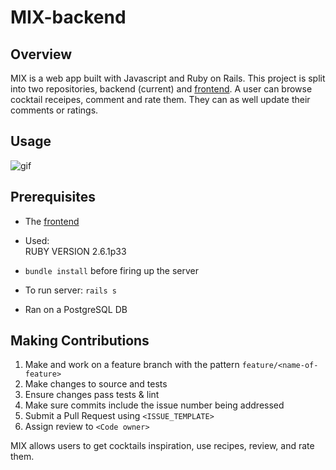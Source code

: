 # MIX-backend

## Overview

MIX is a web app built with Javascript and Ruby on Rails. This project is split into two repositories, backend (current) and [frontend](https://github.com/nouraloudani/MIX-frontend).   A user can browse cocktail receipes, comment and rate them. They can as well update their comments or ratings. 

## Usage

<img src="./img/mix.gif" alt="gif" />


## Prerequisites

- The [frontend](https://github.com/nouraloudani/MIX-frontend) 

- Used:   
    RUBY VERSION 2.6.1p33

- `bundle install` before firing up the server

- To run server: `rails s`

- Ran on a PostgreSQL DB


## Making Contributions

1. Make and work on a feature branch with the pattern `feature/<name-of-feature>`
1. Make changes to source and tests
1. Ensure changes pass tests & lint
1. Make sure commits include the issue number being addressed
1. Submit a Pull Request using `<ISSUE_TEMPLATE>`
1. Assign review to `<Code owner>`

MIX allows users to get cocktails inspiration, use recipes, review, and rate them.

